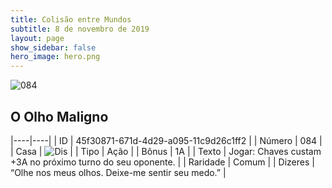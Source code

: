 ```yaml
---
title: Colisão entre Mundos
subtitle: 8 de novembro de 2019
layout: page
show_sidebar: false
hero_image: hero.png
---
```


![084](https://cdn.keyforgegame.com/media/card_front/pt/452_084_F6QR3RG75JH2_pt.png)

## O Olho Maligno

|----|----|
| ID | 45f30871-671d-4d29-a095-11c9d26c1ff2 |
| Número | 084 |
| Casa | ![Dis](https://archonarcana.com/images/thumb/e/e8/Dis.png/22px-Dis.png "Dis") |
| Tipo | Ação |
| Bônus | 1A |
| Texto | Jogar: Chaves custam +3A no próximo turno do seu oponente. |
| Raridade | Comum |
| Dizeres | “Olhe nos meus olhos. Deixe-me sentir seu medo.” |
